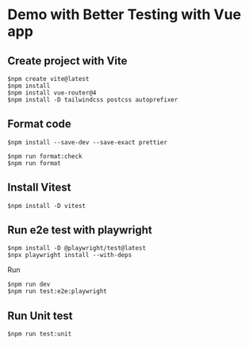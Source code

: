 # Demo with Better Testing with Vue app

## Create project with Vite

```
$npm create vite@latest
$npm install
$npm install vue-router@4
$npm install -D tailwindcss postcss autoprefixer
```

## Format code

```
$npm install --save-dev --save-exact prettier

$npm run format:check
$npm run format
```

## Install Vitest

```
$npm install -D vitest
```

## Run e2e test with playwright
```
$npm install -D @playwright/test@latest
$npx playwright install --with-deps
```

Run
```
$npm run dev 
$npm run test:e2e:playwright
```

## Run Unit test
```
$npm run test:unit
```